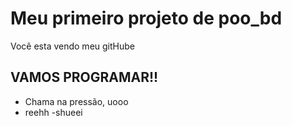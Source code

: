 # Meu primeiro projeto de poo_bd

Você esta vendo meu gitHube

## VAMOS PROGRAMAR!!

- Chama na pressão, uooo
- reehh
-shueei
